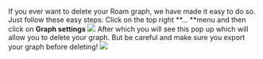 If you ever want to delete your Roam graph, we have made it easy to do so. Just follow these easy steps:
Click on the top right **... **menu and then click on **Graph settings**
![](https://s3.amazonaws.com/cdn.freshdesk.com/data/helpdesk/attachments/production/64000966891/original/RdxtYrYx_LCz0hrEMYVuw9wX8HJT-Icsgw.png?1594838810)
After which you will see this pop up which will allow you to delete your graph. But be careful and make sure you export your graph before deleting!
![](https://s3.amazonaws.com/cdn.freshdesk.com/data/helpdesk/attachments/production/64000966912/original/uTTzuW6bUdG1Of3yQBIva6wuxwiVOCHiqw.png?1594838870)
